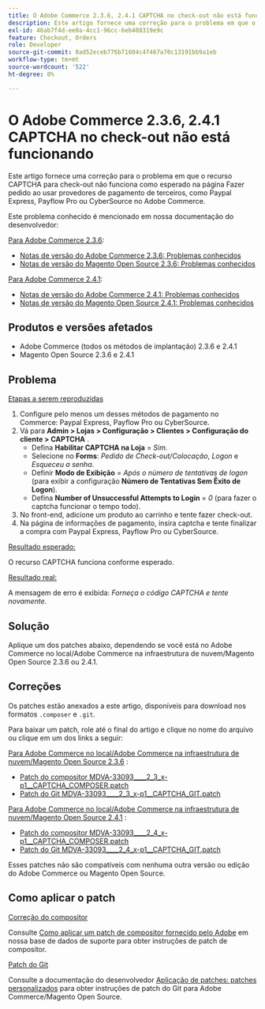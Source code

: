 ```yaml
---
title: O Adobe Commerce 2.3.6, 2.4.1 CAPTCHA no check-out não está funcionando
description: Este artigo fornece uma correção para o problema em que o recurso CAPTCHA para check-out não funciona como esperado na página Fazer pedido ao usar provedores de pagamento de terceiros, como Paypal Express, Payflow Pro ou CyberSource no Adobe Commerce.
exl-id: 46ab7f4d-ee0a-4cc1-96cc-6eb408319e9c
feature: Checkout, Orders
role: Developer
source-git-commit: 0ad52eceb776b71604c4f467a70c13191bb9a1eb
workflow-type: tm+mt
source-wordcount: '522'
ht-degree: 0%

---
```


# O Adobe Commerce 2.3.6, 2.4.1 CAPTCHA no check-out não está funcionando

Este artigo fornece uma correção para o problema em que o recurso CAPTCHA para check-out não funciona como esperado na página Fazer pedido ao usar provedores de pagamento de terceiros, como Paypal Express, Payflow Pro ou CyberSource no Adobe Commerce.

Este problema conhecido é mencionado em nossa documentação do desenvolvedor:

<u>Para Adobe Commerce 2.3.6</u>:

* [Notas de versão do Adobe Commerce 2.3.6: Problemas conhecidos](https://devdocs.magento.com/guides/v2.3/release-notes/commerce-2-3-6.html#known-issues)
* [Notas de versão do Magento Open Source 2.3.6: Problemas conhecidos](https://devdocs.magento.com/guides/v2.3/release-notes/open-source-2-3-6.html#known-issues)

<u>Para Adobe Commerce 2.4.1</u>:

* [Notas de versão do Adobe Commerce 2.4.1: Problemas conhecidos](https://devdocs.magento.com/guides/v2.4/release-notes/commerce-2-4-1.html#known-issues)
* [Notas de versão do Magento Open Source 2.4.1: Problemas conhecidos](https://devdocs.magento.com/guides/v2.4/release-notes/open-source-2-4-1.html#known-issues)

## Produtos e versões afetados

* Adobe Commerce (todos os métodos de implantação) 2.3.6 e 2.4.1
* Magento Open Source 2.3.6 e 2.4.1

## Problema

<u>Etapas a serem reproduzidas</u>

1. Configure pelo menos um desses métodos de pagamento no Commerce: Paypal Express, Payflow Pro ou CyberSource.
1. Vá para **Admin > Lojas > Configuração > Clientes > Configuração do cliente > CAPTCHA** .
   * Defina **Habilitar CAPTCHA na Loja** = *Sim*.
   * Selecione no **Forms**: *Pedido de Check-out/Colocação*, *Logon* e *Esqueceu a senha*.
   * Definir **Modo de Exibição** = *Após o número de tentativas de logon* (para exibir a configuração **Número de Tentativas Sem Êxito de Logon**).
   * Defina **Number of Unsuccessful Attempts to Login** = *0* (para fazer o captcha funcionar o tempo todo).
1. No front-end, adicione um produto ao carrinho e tente fazer check-out.
1. Na página de informações de pagamento, insira captcha e tente finalizar a compra com Paypal Express, Payflow Pro ou CyberSource.

<u>Resultado esperado:</u>

O recurso CAPTCHA funciona conforme esperado.

<u>Resultado real:</u>

A mensagem de erro é exibida: *Forneça o código CAPTCHA e tente novamente.*

## Solução

Aplique um dos patches abaixo, dependendo se você está no Adobe Commerce no local/Adobe Commerce na infraestrutura de nuvem/Magento Open Source 2.3.6 ou 2.4.1.

## Correções

Os patches estão anexados a este artigo, disponíveis para download nos formatos `.composer` e `.git`.

Para baixar um patch, role até o final do artigo e clique no nome do arquivo ou clique em um dos links a seguir:

<u>Para Adobe Commerce no local/Adobe Commerce na infraestrutura de nuvem/Magento Open Source 2.3.6</u> :

* [Patch do compositor MDVA-33093\_\_\_\_2\_3\_x-p1\_\_CAPTCHA\_COMPOSER.patch](assets/MDVA-33093____2_3_x-p1__CAPTCHA_COMPOSER.patch.zip)
* [Patch do Git MDVA-33093\_\_\_\_2\_3\_x-p1\_\_CAPTCHA\_GIT.patch](assets/MDVA-33093____2_3_x-p1__CAPTCHA_GIT.patch.zip)

<u>Para Adobe Commerce no local/Adobe Commerce na infraestrutura de nuvem/Magento Open Source 2.4.1</u> :

* [Patch do compositor MDVA-33093\_\_\_\_2\_4\_x-p1\_\_CAPTCHA\_COMPOSER.patch](assets/MDVA-33093____2_4_x-p1__CAPTCHA_COMPOSER.patch.zip)
* [Patch do Git MDVA-33093\_\_\_\_2\_4\_x-p1\_\_CAPTCHA\_GIT.patch](assets/MDVA-33093____2_4_x-p1__CAPTCHA_GIT.patch.zip)

Esses patches não são compatíveis com nenhuma outra versão ou edição do Adobe Commerce ou Magento Open Source.

## Como aplicar o patch

<u>Correção do compositor</u>

Consulte [Como aplicar um patch de compositor fornecido pelo Adobe](/help/how-to/general/how-to-apply-a-composer-patch-provided-by-magento.md) em nossa base de dados de suporte para obter instruções de patch de compositor.

<u>Patch do Git</u>

Consulte a documentação do desenvolvedor [Aplicação de patches: patches personalizados](https://devdocs.magento.com/guides/v2.4/comp-mgr/patching.html#custom-patches) para obter instruções de patch do Git para Adobe Commerce/Magento Open Source.
